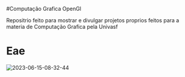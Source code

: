 #Computação Grafica OpenGl

Repositrio feito para mostrar e divulgar projetos proprios feitos para a materia de Computação Grafica pela Univasf

<h1> Eae </h1>

![2023-06-15-08-32-44](https://github.com/Cauatn/Computacao-Grafica-OpenGl/assets/39890456/341779a3-8972-47e3-b309-d490415def69)
